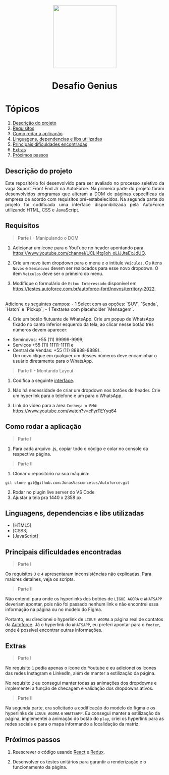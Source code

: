 <p align="center">
  <a
    href="https://site.autoforce.com/"
    target="_blank"
  >
  <img
    src="https://lh3.googleusercontent.com/y9ZEebN4W1ShFywhSd6ARc6I7xsCNtWhq5MNvK-Hx5S09so8jC8UT0mOgKLwMVklHWEAip4s6nujS_zop1mcK04XV4pZ5uzI-D72xcypHMr_FNPMjbsoIinP1_2e0DcbxkbzlIegus5ridfGiQ"
    width="200">
  </a>
</p>

<h1 align="center">Desafio Genius</h1>

# Tópicos

1. [Descrição do projeto](#descrição-do-projeto)
2. [Requisitos](#requisitos)
3. [Como rodar a aplicação](#como-rodar-a-aplicação)
4. [Linguagens, dependencias e libs utilizadas](#linguagens-dependencias-e-libs-utilizadas)
5. [Principais dificuldades encontradas](#principais-dificuldades-encontradas)
6. [Extras](#extras)
7. [Próximos passos](#proximos-passos)

## Descrição do projeto <a name="descrição-do-projeto"></a>

<p align="justify">
  Este repositório foi desenvolvido para ser avaliado no processo seletivo da vaga Suport Front End Jr na AutoForce.
  Na primeira parte do projeto foram desenvolvidos programas que alteram a DOM de páginas específicas da empresa de acordo com requisitos pré-estabelecidos. Na segunda parte do projeto foi codificada uma interface disponibilizada pela AutoForce utilizando HTML, CSS e JavaScript.
</p>

## Requisitos <a name="requisitos"></a>

> Parte I - Manipulando o DOM
 
1. Adicionar um ícone para o YouTube no header apontando para https://www.youtube.com/channel/UCLI4tg1oh_oLiJJteExJdUQ.

2. Crie um novo item dropdown para o menu e o intitule `Veículos`. Os itens `Novos` e `Seminovos` devem ser realocados para esse novo dropdown. O item `Veículos` deve ser o primeiro do menu.

3. Modifique o formulário de `Estou Interessado` disponível em https://testes.autoforce.com.br/autoforce-ford/novos/territory-2022.
<br>
Adicione os seguintes campos:
- 1 Select com as opções: `SUV`, `Senda`, `Hatch` e `Pickup`;
- 1 Textarea com placeholder `Mensagem`.

4. Crie um botão flutuante de WhatsApp. Crie um popup de WhatsApp fixado no canto inferior esquerdo da tela, ao clicar nesse botão três números devem aparecer:
- Seminovos: +55 (11) 99999-9999;
- Serviços +55 (11) 11111-11111 e 
- Central de Vendas: +55 (11) 88888-8888). <br>
Um novo clique em qualquer um desses números deve encaminhar o usuário diretamente para o WhatsApp.


> Parte II - Montando Layout

1. Codifica a seguinte <a href="https://www.figma.com/file/mEuuuja11kYw9M9swY69wl/Desafio-Genius?node-id=34%3A42
">interface</a>.

2. Não há necessidade de criar um dropdown nos botões do header. Crie um hyperlink para o telefone e um para o WhatsApp.

3. Link do vídeo para a área `Conheça o BMW`: 
https://www.youtube.com/watch?v=cFyrTEYyq64


## Como rodar a aplicação <a name="#como-rodar-a-aplicação"></a>

> Parte I

1. Para cada arquivo .js, copiar todo o código e colar no console da respectiva página.

> Parte II

1. Clonar o repositório na sua máquina:

```
git clone git@github.com:JonasVasconcelos/Autoforce.git
```

2. Rodar no plugin live server do VS Code
3. Ajustar a tela pra 1440 x 2358 px 

## Linguagens, dependencias e libs utilizadas <a name="#linguagens-dependencias-e-libs-utilizadas"></a>

- [HTML5]
- [CSS3]
- [JavaScript]

## Principais dificuldades encontradas <a name="#principais-dificuldades-encontradas"></a>

> Parte I

Os requisitos `3` e `4` apresentaram inconsistências não explicadas. Para maiores detalhes, veja os scripts.

> Parte II

Não entendi para onde os hyperlinks dos botões de `LIGUE AGORA` e `WHATSAPP` deveriam apontar, pois não foi passado nenhum link e não encontrei essa informação na página ou no modelo do Figma.

Portanto, eu direcionei o hyperlink de `LIGUE AGORA` a página real de contatos da <a href = 'https://blog.autoforce.com/contato/'> Autoforce</a>. Já o hyperlink do `WHATSAPP`, eu preferi apontar para o `footer`, onde é possível encontrar outras informações.

## Extras <a name=#extras></a>

> Parte I

No requisito `1` pedia apenas o ícone do Youtube e eu adicionei os ícones das redes Instagram e LinkedIn, além de manter a estilização da página.

No requisito `2` eu consegui manter todas as animações dos dropdowns e implementei a função de checagem e validação dos dropdowns ativos.

> Parte II

Na segunda parte, era solicitado a codificação do modelo do figma e os hyperlinks de `LIGUE AGORA` e `WHATSAPP`. Eu consegui manter a estilização da página, implementei a animação do botão do `play`, criei os hyperlink para as redes sociais e para o mapa informando a localidação da matriz.

## Próximos passos <a name=#proximos-passos></a>

1. Reescrever o código usando <a href='https://pt-br.reactjs.org/'>React</a> e <a href='https://redux.js.org/'>Redux</a>.

2. Desenvolver os testes unitários para garantir a renderização e o funcionamento da página.
